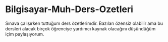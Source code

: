 # Bilgisayar-Muh-Ders-Ozetleri
Sınava çalışırken tuttuğum ders özetlerimdir. Bazıları özensiz olabilir ama bu dersleri alacak birçok öğrenciye yardımcı kaynak olacağını düşündüğüm içim paylaşıyorum. 
